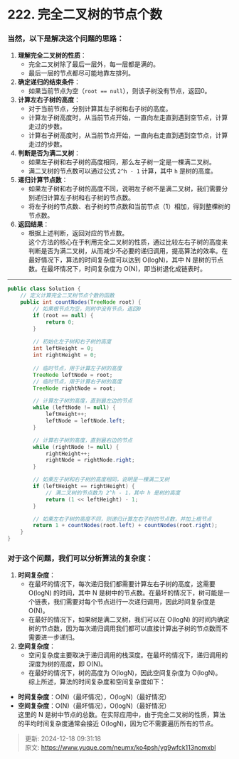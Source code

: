# 222. 完全二叉树的节点个数

### 当然，以下是解决这个问题的思路：
1. **理解完全二叉树的性质**：
    - 完全二叉树除了最后一层外，每一层都是满的。
    - 最后一层的节点都尽可能地靠左排列。
2. **确定递归的结束条件**：
    - 如果当前节点为空（`root == null`），则该子树没有节点，返回0。
3. **计算左右子树的高度**：
    - 对于当前节点，分别计算其左子树和右子树的高度。
    - 计算左子树高度时，从当前节点开始，一直向左走直到遇到空节点，计算走过的步数。
    - 计算右子树高度时，从当前节点开始，一直向右走直到遇到空节点，计算走过的步数。
4. **判断是否为满二叉树**：
    - 如果左子树和右子树的高度相同，那么左子树一定是一棵满二叉树。
    - 满二叉树的节点数可以通过公式 `2^h - 1` 计算，其中 `h` 是树的高度。
5. **递归计算节点数**：
    - 如果左子树和右子树的高度不同，说明左子树不是满二叉树，我们需要分别递归计算左子树和右子树的节点数。
    - 将左子树的节点数、右子树的节点数和当前节点（1）相加，得到整棵树的节点数。
6. **返回结果**：
    - 根据上述判断，返回对应的节点数。  
这个方法的核心在于利用完全二叉树的性质，通过比较左右子树的高度来判断是否为满二叉树，从而减少不必要的递归调用，提高算法的效率。在最好情况下，算法的时间复杂度可以达到 O(logN)，其中 N 是树的节点数。在最坏情况下，时间复杂度为 O(N)，即当树退化成链表时。

---



```java
public class Solution {
    // 定义计算完全二叉树节点个数的函数
    public int countNodes(TreeNode root) {
        // 如果根节点为空，则树中没有节点，返回0
        if (root == null) {
            return 0;
        }
        
        // 初始化左子树和右子树的高度
        int leftHeight = 0;
        int rightHeight = 0;
        
        // 临时节点，用于计算左子树的高度
        TreeNode leftNode = root;
        // 临时节点，用于计算右子树的高度
        TreeNode rightNode = root;

        // 计算左子树的高度，直到最左边的节点
        while (leftNode != null) {
            leftHeight++;
            leftNode = leftNode.left;
        }

        // 计算右子树的高度，直到最右边的节点
        while (rightNode != null) {
            rightHeight++;
            rightNode = rightNode.right;
        }

        // 如果左子树和右子树的高度相同，说明是一棵满二叉树
        if (leftHeight == rightHeight) {
            // 满二叉树的节点数为 2^h - 1，其中 h 是树的高度
            return (1 << leftHeight) - 1;
        }

        // 如果左右子树的高度不同，则递归计算左右子树的节点数，并加上根节点
        return 1 + countNodes(root.left) + countNodes(root.right);
    }
}

```

### 对于这个问题，我们可以分析算法的复杂度：
1. **时间复杂度**：
    - 在最坏的情况下，每次递归我们都需要计算左右子树的高度，这需要 O(logN) 的时间，其中 N 是树中的节点数。在最坏的情况下，树可能是一个链表，我们需要对每个节点进行一次递归调用，因此时间复杂度是 O(N)。
    - 在最好的情况下，如果树是满二叉树，我们可以在 O(logN) 的时间内确定树的节点数，因为每次递归调用我们都可以直接计算出子树的节点数而不需要进一步递归。
2. **空间复杂度**：
    - 空间复杂度主要取决于递归调用的栈深度。在最坏的情况下，递归调用的深度为树的高度，即 O(N)。
    - 在最好的情况下，树的高度为 O(logN)，因此空间复杂度为 O(logN)。  
综上所述，算法的时间复杂度和空间复杂度如下：
+ **时间复杂度**：O(N)（最坏情况），O(logN)（最好情况）
+ **空间复杂度**：O(N)（最坏情况），O(logN)（最好情况）  
这里的 N 是树中节点的总数。在实际应用中，由于完全二叉树的性质，算法的平均时间复杂度通常会接近 O(logN)，因为它不需要遍历所有的节点。



> 更新: 2024-12-18 09:31:18  
> 原文: <https://www.yuque.com/neumx/ko4psh/yg9wfck113nomxbl>